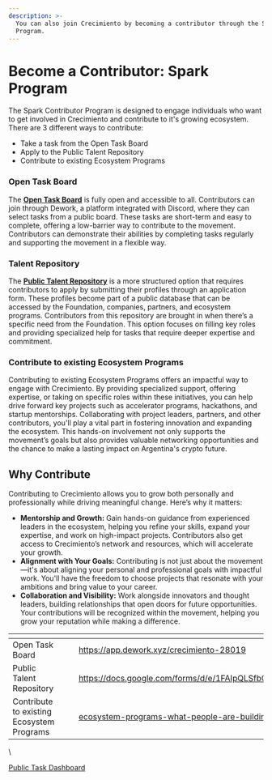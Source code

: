 ```yaml
---
description: >-
  You can also join Crecimiento by becoming a contributor through the Spark
  Program.
---
```


# Become a Contributor: Spark Program

The Spark Contributor Program is designed to engage individuals who want to get involved in Crecimiento and contribute to it's growing ecosystem. There are 3 different ways to contribute:

* Take a task from the Open Task Board
* Apply to the Public Talent Repository
* Contribute to existing Ecosystem Programs

### Open Task Board

The [**Open Task Board**](https://app.dework.xyz/crecimiento-28019) is fully open and accessible to all. Contributors can join through Dework, a platform integrated with Discord, where they can select tasks from a public board. These tasks are short-term and easy to complete, offering a low-barrier way to contribute to the movement. Contributors can demonstrate their abilities by completing tasks regularly and supporting the movement in a flexible way.

### Talent Repository

The [**Public Talent Repository**](https://docs.google.com/forms/d/e/1FAIpQLSfbCbtVktjL42E7m4JDA3jWMiyEosmmI73Iem2blPGlx\_Sfaw/viewform) is a more structured option that requires contributors to apply by submitting their profiles through an application form. These profiles become part of a public database that can be accessed by the Foundation, companies, partners, and ecosystem programs. Contributors from this repository are brought in when there’s a specific need from the Foundation. This option focuses on filling key roles and providing specialized help for tasks that require deeper expertise and commitment.

### Contribute to existing Ecosystem Programs

Contributing to existing Ecosystem Programs offers an impactful way to engage with Crecimiento. By providing specialized support, offering expertise, or taking on specific roles within these initiatives, you can help drive forward key projects such as accelerator programs, hackathons, and startup mentorships. Collaborating with project leaders, partners, and other contributors, you'll play a vital part in fostering innovation and expanding the ecosystem. This hands-on involvement not only supports the movement’s goals but also provides valuable networking opportunities and the chance to make a lasting impact on Argentina's crypto future.

## Why Contribute

Contributing to Crecimiento allows you to grow both personally and professionally while driving meaningful change. Here’s why it matters:

* **Mentorship and Growth:** Gain hands-on guidance from experienced leaders in the ecosystem, helping you refine your skills, expand your expertise, and work on high-impact projects. Contributors also get access to Crecimiento’s network and resources, which will accelerate your growth.
* **Alignment with Your Goals:** Contributing is not just about the movement—it's about aligning your personal and professional goals with impactful work. You'll have the freedom to choose projects that resonate with your ambitions and bring value to your career.
* **Collaboration and Visibility:** Work alongside innovators and thought leaders, building relationships that open doors for future opportunities. Your contributions will be recognized within the movement, helping you grow your reputation while making a difference.



<table data-view="cards"><thead><tr><th></th><th></th><th></th><th data-hidden data-card-target data-type="content-ref"></th></tr></thead><tbody><tr><td>Open Task Board</td><td></td><td></td><td><a href="https://app.dework.xyz/crecimiento-28019">https://app.dework.xyz/crecimiento-28019</a></td></tr><tr><td>Public Talent Repository</td><td></td><td></td><td><a href="https://docs.google.com/forms/d/e/1FAIpQLSfbCbtVktjL42E7m4JDA3jWMiyEosmmI73Iem2blPGlx_Sfaw/viewform">https://docs.google.com/forms/d/e/1FAIpQLSfbCbtVktjL42E7m4JDA3jWMiyEosmmI73Iem2blPGlx_Sfaw/viewform</a></td></tr><tr><td>Contribute to existing Ecosystem Programs</td><td></td><td></td><td><a href="../ecosystem-programs-what-people-are-building/">ecosystem-programs-what-people-are-building</a></td></tr></tbody></table>







\


[Public Task Dashboard](https://app.dework.xyz/crecimiento-28019)
